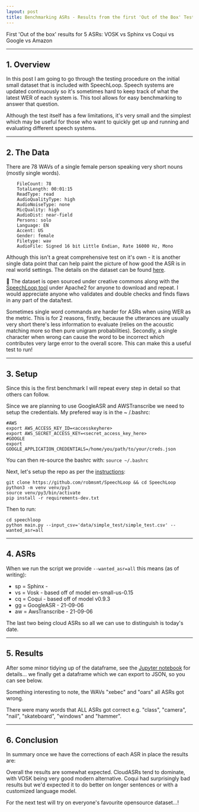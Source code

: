 ```yaml
---
layout: post
title: Benchmarking ASRs - Results from the first 'Out of the Box' Test
---
```


First 'Out of the box' results for 5 ASRs: VOSK vs Sphinx vs Coqui vs Google vs Amazon


____
<link rel="stylesheet" href="{{ site.baseurl }}{{ '/public/css/mermaid.min.css'}}">
<script src='{{ site.baseurl }}/public/js/gridjs.umd.js'></script>

## 1. Overview

In this post I am going to go through the testing procedure on the initial small dataset that is included with
SpeechLoop. Speech systems are updated continuously so it's sometimes hard to keep track of what the latest WER of each
system is. This tool allows for easy benchmarking to answer that question.

Although the test itself has a few limitations, it's very small and the simplest which may be useful for those who want
to quickly get up and running and evaluating different speech systems.

____


## 2. The Data

There are 78 WAVs of a single female person speaking very short nouns (mostly single words).

```text
    FileCount: 78
    TotalLength: 00:01:15
    ReadType: read
    AudioQualityType: high
    AudioNoiseType: none
    MicQuality: high
    AudioDist: near-field
    Persons: solo
    Language: EN
    Accent: US
    Gender: female
    Filetype: wav
    AudioFile: Signed 16 bit Little Endian, Rate 16000 Hz, Mono
```

Although this isn't a great comprehensive test on it's own - it is another single data point that can help paint the
picture of how good the ASR is in real world settings. The details on the dataset can be
found [here](https://github.com/robmsmt/SpeechLoop/tree/master/speechloop/data/simple_test).

<div class="message">
  🎉 The dataset is open sourced under creative commons along with the <a href="https://github.com/robmsmt/SpeechLoop">SpeechLoop tool</a> under Apache2 for anyone to download and repeat.
I would appreciate anyone who validates and double checks and finds flaws in any part of the data/test.
</div>

Sometimes single word commands are harder for ASRs when using WER as the metric. This is for 2 reasons, firstly, because the utterances are usually very short
there's less information to evaluate (relies on the acoustic matching more so then pure unigram probabilities). Secondly, a single character when wrong can cause the word to be incorrect which contributes very large
error to the overall score. This can make this a useful test to run!

____


## 3. Setup

Since this is the first benchmark I will repeat every step in detail so that others can follow.

Since we are planning to use GoogleASR and AWSTranscribe we need to setup the credentials. My prefered way is in the ~
/.bashrc:

```shell
#AWS
export AWS_ACCESS_KEY_ID=<accesskeyhere>
export AWS_SECRET_ACCESS_KEY=<secret_access_key_here>
#GOOGLE
export GOOGLE_APPLICATION_CREDENTIALS=/home/you/path/to/your/creds.json
```

You can then re-source the bashrc with: `source ~/.bashrc`

Next, let's setup the repo as per the [instructions](https://github.com/robmsmt/SpeechLoop#developer---2-step-install):

```shell
git clone https://github.com/robmsmt/SpeechLoop && cd SpeechLoop
python3 -m venv venv/py3
source venv/py3/bin/activate
pip install -r requirements-dev.txt
```

Then to run:

```shell
cd speechloop
python main.py --input_csv='data/simple_test/simple_test.csv' --wanted_asr=all
```

____


## 4. ASRs

When we run the script we provide `--wanted_asr=all` this means (as of writing):

- sp = Sphinx -
- vs = Vosk - based off of model en-small-us-0.15
- cq = Coqui - based off of model v0.9.3
- gg = GoogleASR - 21-09-06
- aw = AwsTranscribe - 21-09-06

The last two being cloud ASRs so all we can use to distinguish is today's date.

____


## 5. Results

After some minor tidying up of the dataframe, see
the [Jupyter notebook](https://github.com/robmsmt/SpeechLoop/blob/master/notebooks/21-09-04-Benchmarking-ASR-first-test.ipynb)
for details... we finally get a dataframe which we can export to JSON, so you can see below.

  <div id="wrapper"></div>
  <script type="text/javascript">
    new gridjs.Grid({
      columns: ["filename","vs","sp","cq","gg","aw","transcript","vs_wer","sp_wer","cq_wer","gg_wer","aw_wer", "comb_wer"],
      sort: true,
      pagination: {
        enabled: true,
        limit: 20,
        summary: true
      },
      resizable: false,
      search: true,
      autoWidth: true,
      width: "150%",
      style: {
        td: {
          'padding-left': '1px',
          'padding-right': '1px'
        },
        th: {
          'padding-left': '1px',
          'padding-right': '1px'
        },
        table: {
          'font-size': '14px',
          'margin': '2px'
        },
        gridjs:{
          "width": "150%"
        }
      },
      data: [["109865_bear_ch0_16k.wav","bear","they are","beare","bear","There","bear",0.0,1.0,1.0,0.0,1.0,3.0],["109879_frog_ch0_16k.wav","frog","for ah ok ","forog","frog","Frog","frog",0.0,1.0,1.0,0.0,0.0,2.0],["109886_ice-cream_ch0_16k.wav","ice cream","ice cream","i cream","ice cream","Scream","ice cream",0.0,0.0,0.5,0.0,1.0,1.5],["109881_glass_ch0_16k.wav","glass","glass","glass","glass","Glass","glass",0.0,0.0,0.0,0.0,0.0,0.0],["109868_camera_ch0_16k.wav","camera","camera","camera","camera","Camera","camera",0.0,0.0,0.0,0.0,0.0,0.0],["109869_car_ch0_16k.wav","car","hello ","car","car","Car","car",0.0,1.0,0.0,0.0,0.0,1.0],["109902_nail_ch0_16k.wav","nail","nail ","nail","nail","Nail","nail",0.0,0.0,0.0,0.0,0.0,0.0],["109885_horse_ch0_16k.wav","horst","horses","horse","horse","Horse","horse",1.0,1.0,0.0,0.0,0.0,2.0],["109920_tiger_ch0_16k.wav","tiger","hiking","tiger","tiger","Tiger","tiger",0.0,1.0,0.0,0.0,0.0,1.0],["109874_earth_ch0_16k.wav","earth","earth","h","Earth","Earth","earth",0.0,0.0,1.0,0.0,0.0,1.0],["109864_apple_ch0_16k.wav","apple","at home","aple","Apple","Apple","apple",0.0,1.0,1.0,0.0,0.0,2.0],["109917_skateboard_ch0_16k.wav","skateboard","skateboard","skateboard","skateboard","Skateboard","skateboard",0.0,0.0,0.0,0.0,0.0,0.0],["109931_windows_ch0_16k.wav","windows","windows","windows","windows","Windows","windows",0.0,0.0,0.0,0.0,0.0,0.0],["109924_uniform_ch0_16k.wav","uniform","you know for him","youniform","uniform","Uniform","uniform",0.0,1.0,1.0,0.0,0.0,2.0],["109928_volcano_ch0_16k.wav","for kaino","volcano","full cano","volcano","Volcano","volcano",1.0,0.0,1.0,0.0,0.0,2.0],["109911_quartz_ch0_16k.wav","quartz","quartz","cuorts","forts","Quartz","quartz",0.0,0.0,1.0,1.0,0.0,2.0],["109916_rhinoceros_ch0_16k.wav","rhinoceros","rhinoceros","ri noseris","rhinoceros","Rhinoceros","rhinoceros",0.0,0.0,1.0,0.0,0.0,1.0],["109935_yacht_ch0_16k.wav","the ot","yeah  its","heoght","yacht","Yacht","yacht",1.0,1.0,1.0,0.0,0.0,3.0],["109883_hammer_ch0_16k.wav","hammer","hammer","hammer","hammer","Hammer","hammer",0.0,0.0,0.0,0.0,0.0,0.0],["109900_mouse_ch0_16k.wav","mouse","malice","nows","Mouse","Mouse","mouse",0.0,1.0,1.0,0.0,0.0,2.0],["109904_nutshell_ch0_16k.wav","nut shell","next show ","not shell","nutshell","Nutshell","nutshell",1.0,1.0,1.0,0.0,0.0,3.0],["109913_question-mark_ch0_16k.wav","question mark","question mark","question mark","question mark","Question Mark","question mark",0.0,0.0,0.0,0.0,0.0,0.0],["109922_train_ch0_16k.wav","train","train","train","train","Train","train",0.0,0.0,0.0,0.0,0.0,0.0],["109932_xebec_ch0_16k.wav","z back","citibank","zeback","the back","Z back","xebec",1.0,1.0,1.0,1.0,1.0,5.0],["109919_star_ch0_16k.wav","star","star","star","star","Star","star",0.0,0.0,0.0,0.0,0.0,0.0],["109870_cow_ch0_16k.wav","cow","town","cow","cow","How","cow",0.0,1.0,0.0,0.0,1.0,2.0],["109896_leaf_ch0_16k.wav","leaf","leaf ","leaf","leaf","Leave","leaf",0.0,0.0,0.0,0.0,1.0,1.0],["109899_mars_ch0_16k.wav","mars","maurice","mars","Mars","Mars","mars",0.0,1.0,0.0,0.0,0.0,1.0],["109906_orange_ch0_16k.wav","orange","orange","ornge","Orange","Orange","orange",0.0,0.0,1.0,0.0,0.0,1.0],["109923_umbrella_ch0_16k.wav","umbrella","umbrella","umbrella","umbrella","Umbrella","umbrella",0.0,0.0,0.0,0.0,0.0,0.0],["109912_queen_ch0_16k.wav","queen","queen","queen","Queen","Queen","queen",0.0,0.0,0.0,0.0,0.0,0.0],["109929_waffle_ch0_16k.wav","waffle","waffle","waffl","waffle","Waffle","waffle",0.0,0.0,1.0,0.0,0.0,1.0],["109867_butterfly_ch0_16k.wav","butterfly","butterfly","terfly","butterfly","Butterfly","butterfly",0.0,0.0,1.0,0.0,0.0,1.0],["109937_yarn_ch0_16k.wav","yarn","yeah lines","yan","yarn","Joan","yarn",0.0,1.0,1.0,0.0,1.0,3.0],["109898_lion_ch0_16k.wav","lion","lie in","lion","lion","Lion","lion",0.0,1.0,0.0,0.0,0.0,1.0],["109905_oars_ch0_16k.wav","worse","lawyers","or","ORS","Wars","oars",1.0,1.0,1.0,1.0,1.0,5.0],["109925_union_ch0_16k.wav","union","union","yunion","Union","Union","union",0.0,0.0,1.0,0.0,0.0,1.0],["109877_fire_ch0_16k.wav","fire","fire","fire","fire","Fire","fire",0.0,0.0,0.0,0.0,0.0,0.0],["109927_violin_ch0_16k.wav","violin","wyoming","sioin","violin","Violin","violin",0.0,1.0,1.0,0.0,0.0,2.0],["109918_spoon_ch0_16k.wav","spoon","spoon","spoon","spoon","Spoon","spoon",0.0,0.0,0.0,0.0,0.0,0.0],["109894_key_ch0_16k.wav","key","key","key","key","Key","key",0.0,0.0,0.0,0.0,0.0,0.0],["109863_ant_ch0_16k.wav","yet","and","ant","aunt","Yet","ant",1.0,1.0,0.0,1.0,1.0,4.0],["109884_helicopter_ch0_16k.wav","helicopter","helicopter","helocopter","helicopter","Helicopter","helicopter",0.0,0.0,1.0,0.0,0.0,1.0],["109933_xiphias_ch0_16k.wav","z fierce","fifty s","sif hes","xiphias","Ziff Ius","xiphias",1.0,1.0,1.0,0.0,1.0,4.0],["109888_iron_ch0_16k.wav","iron","i am and","arn","iron","Iron","iron",0.0,1.0,1.0,0.0,0.0,2.0],["109936_yak_ch0_16k.wav","yak","yeah","yeh","yak","Jack","yak",0.0,1.0,1.0,0.0,1.0,3.0],["109897_lemon_ch0_16k.wav","men","lenin","lemon","lemon","Lemon","lemon",1.0,1.0,0.0,0.0,0.0,2.0],["109875_egg_ch0_16k.wav","a good","a p","a","egg","Big","egg",1.0,1.0,1.0,0.0,1.0,4.0],["109921_tomato_ch0_16k.wav","tomato","tomato ","to mateo","tomato","Tomato","tomato",0.0,0.0,1.0,0.0,0.0,1.0],["109907_owl_ch0_16k.wav","our","now on","ou","owl","How will","owl",1.0,1.0,1.0,0.0,1.0,4.0],["109873_duck_ch0_16k.wav","duck","doc",null,"duck","Duck","duck",0.0,1.0,1.0,0.0,0.0,2.0],["109862_airplane_ch0_16k.wav","airplane","airplane","plane","airplane","Airplane","airplane",0.0,0.0,1.0,0.0,0.0,1.0],["109940_zucchini_ch0_16k.wav","zucchini","zucchini","sux keny","zucchini","Zucchini","zucchini",0.0,0.0,1.0,0.0,0.0,1.0],["109889_jacket_ch0_16k.wav","jacket","jackets","jacket","jackets","Jacket","jacket",0.0,1.0,0.0,1.0,0.0,2.0],["109880_galaxy_ch0_16k.wav","galaxy","galaxy",null,"Galaxy","Galaxy","galaxy",0.0,0.0,1.0,0.0,0.0,1.0],["109910_pig_ch0_16k.wav","peak","panic","pick","Pig","Take","pig",1.0,1.0,1.0,0.0,1.0,4.0],["109882_glove_ch0_16k.wav","love","i love ","love","glove","Love","glove",1.0,1.0,1.0,0.0,1.0,4.0],["109930_wallet_ch0_16k.wav","wallet","was it","wallet","wallet","Wallet","wallet",0.0,1.0,0.0,0.0,0.0,1.0],["109915_rain_ch0_16k.wav","mean","maine","rain","rain","Rain","rain",1.0,1.0,0.0,0.0,0.0,2.0],["109938_zebra_ch0_16k.wav","zebra","zebra","zebra","zebra","Zebra","zebra",0.0,0.0,0.0,0.0,0.0,0.0],["109893_kayak_ch0_16k.wav","kayak","kayak","kayk","kayak","Kayak","kayak",0.0,0.0,1.0,0.0,0.0,1.0],["109887_igloo_ch0_16k.wav","the glue","a clue","lue","igloo","Igloo","igloo",1.0,1.0,1.0,0.0,0.0,3.0],["109926_video-camera_ch0_16k.wav","video camera","video camera","fideo camera","video camera","Video camera","video camera",0.0,0.0,0.5,0.0,0.0,0.5],["109939_zero2_ch0_16k.wav","zero","zero","zero","zero","Zero","zero",0.0,0.0,0.0,0.0,0.0,0.0],["109914_rabbit_ch0_16k.wav","rabbit","maggots","rabbit","rabbit","Rabbit","rabbit",0.0,1.0,0.0,0.0,0.0,1.0],["109866_boat_ch0_16k.wav","boat","boat","o","boats","Vote","boat",0.0,0.0,1.0,1.0,1.0,3.0],["109872_dog_ch0_16k.wav","dog","dog","dog","dog","Dog","dog",0.0,0.0,0.0,0.0,0.0,0.0],["109934_xylophone_ch0_16k.wav","xylophone","silent ","zi o phone","xylophone","Xylophone","xylophone",0.0,1.0,1.0,0.0,0.0,2.0],["109909_pen_ch0_16k.wav","penn","palin","pen","pain","Pen","pen",1.0,1.0,0.0,1.0,0.0,3.0],["109895_king_ch0_16k.wav","king","king","king","King","King","king",0.0,0.0,0.0,0.0,0.0,0.0],["109876_elephant_ch0_16k.wav","elephant","elephants","ant","elephant","Elephant","elephant",0.0,1.0,1.0,0.0,0.0,2.0],["109892_juice_ch0_16k.wav","juice","she reads the","hoose","shoes","Juice","juice",0.0,1.0,1.0,1.0,0.0,3.0],["109871_daisy_ch0_16k.wav","daisy","daisy","y","Daisy","Easy","daisy",0.0,0.0,1.0,0.0,1.0,2.0],["109903_neptune_ch0_16k.wav","neptune","neptune","neptune","Neptune","Neptune","neptune",0.0,0.0,0.0,0.0,0.0,0.0],["109878_fork_ch0_16k.wav","for","fork","for","Fork","Fork","fork",1.0,0.0,1.0,0.0,0.0,2.0],["109890_jaguar_ch0_16k.wav","jag you are","jake you are","jakyu are","Jaguar","Shake. You are","jaguar",1.0,1.0,1.0,0.0,1.0,4.0],["109901_mushroom_ch0_16k.wav","mushroom","mushroom","mushroom","mushroom","Mushroom","mushroom",0.0,0.0,0.0,0.0,0.0,0.0],["109908_paint_ch0_16k.wav","paint","paint","paint","paint","Paint","paint",0.0,0.0,0.0,0.0,0.0,0.0]]
    }).render(document.getElementById("wrapper"));
  </script>

Something interesting to note, the WAVs "xebec" and "oars" all ASRs got wrong.

There were many words that ALL ASRs got correct e.g. "class", "camera", "nail", "skateboard", "windows" and "hammer".

____


## 6. Conclusion

In summary once we have the corrections of each ASR in place the results are:

  <div id="wrapper2"></div>
  <script type="text/javascript">
    new gridjs.Grid({
      columns: ["ASR", "Type", "Mean WER"],
      sort: true,
      pagination: false,
      data: [
        ["Vosk (vs)", "Offline - Docker", "0.23"],
        ["Sphinx (sp)", "Offline - Docker", "0.47"],
        ["Coqui (cq)", "Offline - Docker", "0.53"],
        ["GoogleASR (gg)", "API", "0.10"],
        ["AWSTranscribe (aw)", "API", "0.21"]
      ]
    }).render(document.getElementById("wrapper2"));
  </script>

Overall the results are somewhat expected. CloudASRs tend to dominate, with VOSK being very good modern alternative. Coqui had
surprisingly bad results but we'd expected it to do better on longer sentences or with a customized language model.

For the next test will try on everyone's favourite opensource dataset...!
